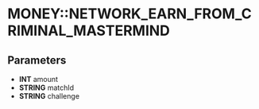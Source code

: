 # MONEY::NETWORK_EARN_FROM_CRIMINAL_MASTERMIND

## Parameters
* **INT** amount
* **STRING** matchId
* **STRING** challenge
